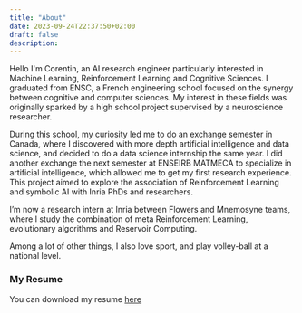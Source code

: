 ```yaml
---
title: "About"
date: 2023-09-24T22:37:50+02:00
draft: false
description: 
---
```


Hello I'm Corentin, an AI research engineer particularly interested in Machine Learning, Reinforcement Learning and Cognitive Sciences. I graduated from ENSC, a French engineering school focused on the synergy between cognitive and computer sciences. My interest in these fields was originally sparked by a high school project supervised by a neuroscience researcher.

During this school, my curiosity led me to do an exchange semester in Canada, where I discovered with more depth artificial intelligence and data science, and decided to do a data science internship the same year. I did another exchange the next semester at ENSEIRB MATMECA to specialize in artificial intelligence, which allowed me to get my first research experience. This project aimed to explore the association of Reinforcement Learning and symbolic AI with Inria PhDs and researchers.

I’m now a research intern at Inria between Flowers and Mnemosyne teams, where I study the combination of meta Reinforcement Learning, evolutionary algorithms and Reservoir Computing.

Among a lot of other things, I also love sport, and play volley-ball at a national level.

### My Resume 

You can download my resume [here](/resume.pdf)
